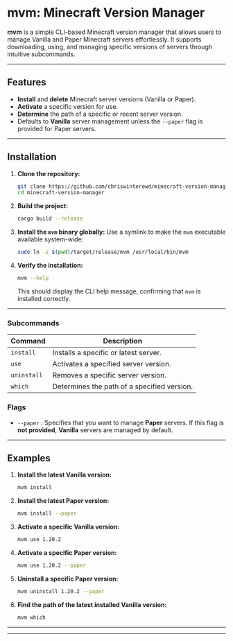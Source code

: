 # mvm: Minecraft Version Manager

**mvm** is a simple CLI-based Minecraft version manager that allows users to manage Vanilla and Paper Minecraft servers effortlessly. It supports downloading, using, and managing specific versions of servers through intuitive subcommands.

---

## Features
- **Install** and **delete** Minecraft server versions (Vanilla or Paper).
- **Activate** a specific version for use.
- **Determine** the path of a specific or recent server version.
- Defaults to **Vanilla** server management unless the `--paper` flag is provided for Paper servers.

---

## Installation
1. **Clone the repository:**
   ```bash
   git clone https://github.com/chriswinterowd/minecraft-version-manager
   cd minecraft-version-manager
   ```

2. **Build the project:**
   ```bash
   cargo build --release
   ```

3. **Install the `mvm` binary globally:**
   Use a symlink to make the `mvm` executable available system-wide:
   ```bash
   sudo ln -s $(pwd)/target/release/mvm /usr/local/bin/mvm
   ```

4. **Verify the installation:**
   ```bash
   mvm --help
   ```
   This should display the CLI help message, confirming that `mvm` is installed correctly.

---

### Subcommands
| Command            | Description                                | 
|--------------------|--------------------------------------------|
| `install`          | Installs a specific or latest server.      | 
| `use`              | Activates a specified server version.      | 
| `uninstall`        | Removes a specific server version.         |
| `which`            | Determines the path of a specified version.|

### Flags
- `--paper` : Specifies that you want to manage **Paper** servers. If this flag is **not provided**, **Vanilla** servers are managed by default.

---

## Examples

1. **Install the latest Vanilla version:**
   ```bash
   mvm install
   ```

2. **Install the latest Paper version:**
   ```bash
   mvm install --paper
   ```

3. **Activate a specific Vanilla version:**
   ```bash
   mvm use 1.20.2
   ```

4. **Activate a specific Paper version:**
   ```bash
   mvm use 1.20.2 --paper
   ```

5. **Uninstall a specific Paper version:**
   ```bash
   mvm uninstall 1.20.2 --paper
   ```

6. **Find the path of the latest installed Vanilla version:**
   ```bash
   mvm which
   ```

---

---


